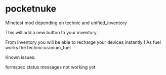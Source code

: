 # pocketnuke

Minetest mod depending on technic and unified_inventory


This will add a new button to your inventory.

From inventory you will be able to recharge your devices instantly !
As fuel works the technic:uranium_fuel


Known issues:

formspec status messages not working yet



